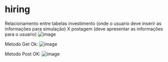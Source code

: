 # hiring
Relacionamento entre tabelas investimento (onde o usuario deve inserir as informações para simulação) X postagem (deve apresentar as informações para o usuario)
![image](https://user-images.githubusercontent.com/94873410/167696213-91bdc7c1-83c5-4f77-a2c8-159e305b544c.png)

Metodo Get Ok:
![image](https://user-images.githubusercontent.com/94873410/167696606-13cd4a44-3915-4818-89fa-2e0e515be407.png)

Metodo Post OK:
![image](https://user-images.githubusercontent.com/94873410/167696817-4e78f357-4477-49af-a57c-48ee5fa9d6f1.png)
